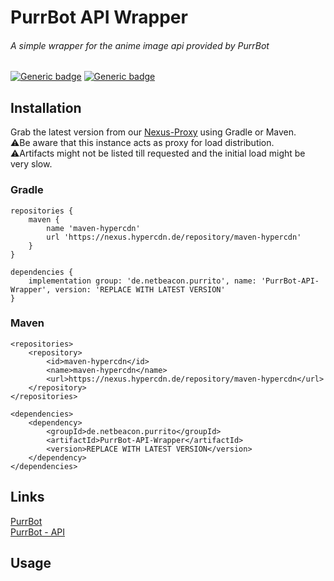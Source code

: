 # PurrBot API Wrapper

###### A simple wrapper for the anime image api provided by PurrBot

[![Generic badge](https://img.shields.io/badge/Java-17-white.svg)]()
[![Generic badge](https://img.shields.io/nexus/r/de.netbeacon.purrito/PurrBot-API-Wrapper?color=white&label=Latest%20Version&nexusVersion=3&server=https%3A%2F%2Fcd.voigt.app%2F)]()

## Installation

Grab the latest version from our [Nexus-Proxy](https://nexus.hypercdn.de/) using Gradle or Maven.  
⚠️Be aware that this instance acts as proxy for load distribution.  
⚠️Artifacts might not be listed till requested and the initial load might be very slow.

### Gradle

```
repositories {
    maven {
        name 'maven-hypercdn'
        url 'https://nexus.hypercdn.de/repository/maven-hypercdn'
    }
}
```

```
dependencies {
    implementation group: 'de.netbeacon.purrito', name: 'PurrBot-API-Wrapper', version: 'REPLACE WITH LATEST VERSION'
}
```

### Maven

```
<repositories>
    <repository>
        <id>maven-hypercdn</id>
        <name>maven-hypercdn</name>
        <url>https://nexus.hypercdn.de/repository/maven-hypercdn</url>
    </repository>
</repositories>
```

```
<dependencies>
    <dependency>
        <groupId>de.netbeacon.purrito</groupId>
        <artifactId>PurrBot-API-Wrapper</artifactId>
        <version>REPLACE WITH LATEST VERSION</version>
    </dependency>
</dependencies>

```

## Links

[PurrBot](https://purrbot.site)  
[PurrBot - API](https://docs.purrbot.site)

## Usage
